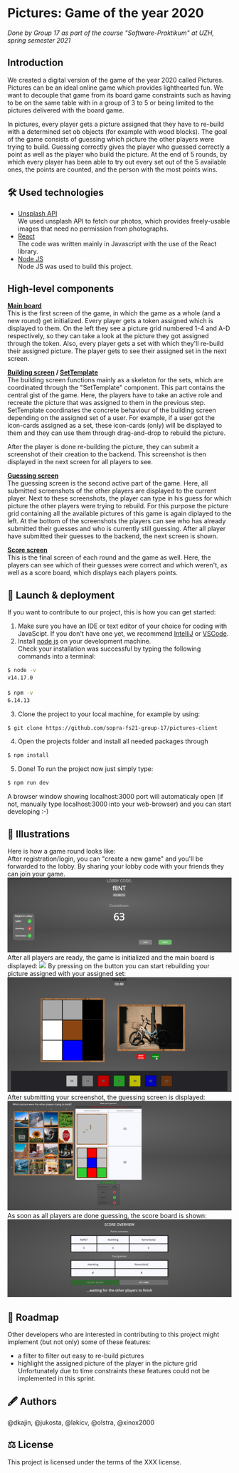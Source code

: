 # Pictures: Game of the year 2020
*Done by Group 17 as part of the course "Software-Praktikum" at UZH, spring semester 2021*

## Introduction
We created a digital version of the game of the year 2020 called Pictures. 
Pictures can be an ideal online game which provides lighthearted fun. We want to decouple that game from its board game constraints such as having to be on the same table with in a group of 3 to 5 or being limited to the pictures delivered with the board game. 

In pictures, every player gets a picture assigned that they have to re-build with a determined set ob objects (for example with wood blocks).
The goal of the game consists of guessing which picture the other players were trying to build. Guessing correctly gives the player who guessed correctly a point as well as the player who build the picture.
At the end of 5 rounds, by which every player has been able to try out every set out of the 5 available ones, the points are counted, and the person with the most points wins.

## 🛠️ Used technologies
- [Unsplash API](https://unsplash.com/)  
We used unsplash API to fetch our photos, which provides freely-usable images that need no permission from photographs.
- [React](https://reactjs.org/)  
The code was written mainly in Javascript with the use of the React library.
- [Node JS](https://nodejs.org/en/about/)  
Node JS was used to build this project.

## High-level components

**[Main board](https://github.com/sopra-fs21-group-17/pictures-client/blob/master/src/components/game/MainBoard.js)**  
This is the first screen of the game, in which the game as a whole (and a new round) get initialized. 
Every player gets a token assigned which is displayed to them. On the left they see a picture grid 
numbered 1-4 and A-D respectively, so they can
 take a look at the picture they got assigned through the token. Also, every player gets a set with which they'll 
re-build their assigned picture. The player gets to see their assigned set in the next screen.

**[Building screen](https://github.com/sopra-fs21-group-17/pictures-client/blob/master/src/components/game/BuildScreen.js) / [SetTemplate](src/components/Sets/SetTemplate.js)**  
The building screen functions mainly as a skeleton for the sets, which are coordinated through the "SetTemplate" component.
This part contains the central gist of the game. Here, the players
have to take an active role and recreate the picture that was assigned to them in the previous step. 
SetTemplate coordinates the concrete behaviour of the building screen depending on the assigned set of a user.
For example, if a user got the icon-cards assigned as a set, these icon-cards (only) will be displayed to them 
and they can use them through drag-and-drop to rebuild the picture.

After the player is done re-building the picture, they can submit a screenshot of their creation to the backend.
This screenshot is then displayed in the next screen for all players to see.


**[Guessing screen](https://github.com/sopra-fs21-group-17/pictures-client/blob/master/src/components/game/GuessingScreen.js)**   
The guessing screen is the second active part of the game. Here, all submitted screenshots of the other players are displayed
to the current player. Next to these screenshots, the player can type in his guess for which picture the other players
were trying to rebuild. For this purpose the picture grid containing all the available pictures of this game is again diplayed to the left.
At the bottom of the screenshots the players can see who has already submitted their guesses and who is currently still guessing.
After all player have submitted their guesses to the backend, the next screen is shown.

**[Score screen](https://github.com/sopra-fs21-group-17/pictures-client/blob/master/src/components/game/ScoreScreen.js)**  
This is the final screen of each round and the game as well. Here, the players can see which of their guesses were correct and which
weren't, as well as a score board, which displays each players points.


## 🚀 Launch & deployment
If you want to contribute to our project, this is how you can get started:  
1. Make sure you have an IDE or text editor of your choice for coding with JavaScipt. 
If you don't have one yet, we recommend [IntelliJ](https://www.jetbrains.com/idea/) or [VSCode](https://code.visualstudio.com/).
2. Install [node js](https://nodejs.org/en/) on your development machine.  
Check your installation was successful by typing the following commands into a terminal:
```bash 
$ node -v
v14.17.0

$ npm -v
6.14.13 
```
3. Clone the project to your local machine, for example by using:
```bash 
$ git clone https://github.com/sopra-fs21-group-17/pictures-client 
```
4. Open the projects folder and install all needed packages through
```bash 
$ npm install
```
5. Done! To run the project now just simply type:
```bash 
$ npm run dev
```
A browser window showing localhost:3000 port will automaticaly open (if not, manually type localhost:3000 into your web-browser)
 and you can start developing :-)
## 📸 Illustrations
Here is how a game round looks like:  
After registration/login, you can "create a new game" and you'll be forwarded to the lobby.
By sharing your lobby code with your friends they can join your game.
![](./Readme_Pictures/01-Lobby.png)
After all players are ready, the game is initialized and the main board is displayed:
![](./Readme_Pictures/02-MainBoard.png)
By pressing on the button you can start rebuilding your picture assigned with your 
assigned set:  
![](Readme_Pictures/03-BuildScreen.png)
After submitting your screenshot, the guessing screen is displayed:
![](Readme_Pictures/04-GuessingScreen.png)
As soon as all players are done guessing, the score board is shown:
![](Readme_Pictures/05-ScoreScreen.png)

## 🚗 Roadmap
Other developers who are interested in contributing to this project might implement 
(but not only) some of these features:  
- a filter to filter out easy to re-build pictures 
- highlight the assigned picture of the player in the picture grid  
Unfortunately due to time constraints these features could not be implemented in this sprint.

## 🖋️ Authors
@dkajin, @jukosta, @lakicv, @olstra, @xinox2000

## ⚖️ License
This project is licensed under the terms of the XXX license.
